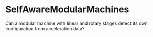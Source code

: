 # SelfAwareModularMachines
Can a modular machine with linear and rotary stages detect its own configuration from acceleration data?

